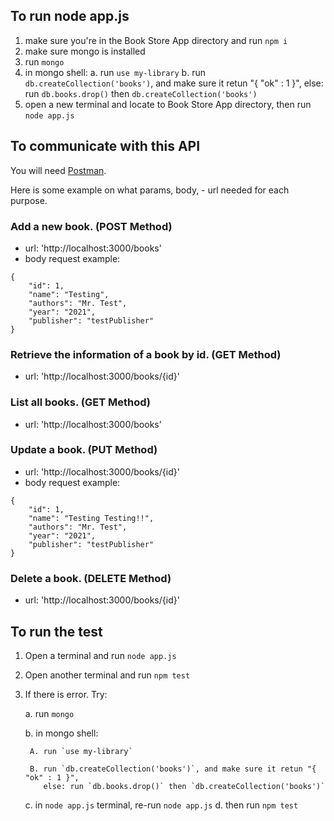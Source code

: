 ## To run node app.js
1. make sure you're in the Book Store App directory and run `npm i`
2. make sure mongo is installed
3. run `mongo`
4. in mongo shell: 
    a. run `use my-library`
    b. run `db.createCollection('books')`, and make sure it retun "{ "ok" : 1 }", 
    else: run `db.books.drop()` then `db.createCollection('books')`
5. open a new terminal and locate to Book Store App directory, then run `node app.js`

## To communicate with this API
You will need [Postman](https://www.postman.com/downloads/).

Here is some example on what params, body, - url needed for each purpose.

### Add a new book. (POST Method)
- url: 'http://localhost:3000/books'
- body request example: 
```
{
    "id": 1,
    "name": "Testing",
    "authors": "Mr. Test",
    "year": "2021",
    "publisher": "testPublisher"
}
```

### Retrieve the information of a book by id. (GET Method)
- url: 'http://localhost:3000/books/{id}'

### List all books. (GET Method)
- url: 'http://localhost:3000/books'

### Update a book. (PUT Method)
- url: 'http://localhost:3000/books/{id}'
- body request example: 
```
{
    "id": 1,
    "name": "Testing Testing!!",
    "authors": "Mr. Test",
    "year": "2021",
    "publisher": "testPublisher"
}
```

### Delete a book. (DELETE Method)
- url: 'http://localhost:3000/books/{id}'


## To run the test
1. Open a terminal and run `node app.js`
2. Open another terminal and run `npm test`
3. If there is error. Try: 

    a. run `mongo`

    b. in mongo shell: 
    
        A. run `use my-library`

        B. run `db.createCollection('books')`, and make sure it retun "{ "ok" : 1 }", 
           else: run `db.books.drop()` then `db.createCollection('books')`

    c. in `node app.js` terminal, re-run `node app.js`
    d. then run `npm test`

